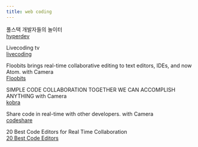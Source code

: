 ```yaml
---
title: web coding
---
```


풀스택 개발자들의 놀이터  
[hyperdev](https://hyperdev.com)

Livecoding tv  
[livecoding](https://www.livecoding.tv)

Floobits brings real-time collaborative editing to text editors, IDEs, and now Atom. with Camera  
[Floobits](https://floobits.com)

SIMPLE CODE COLLABORATION TOGETHER WE CAN ACCOMPLISH ANYTHING with Camera  
[kobra](https://kobra.io)

Share code in real-time with other developers. with Camera  
[codeshare](https://codeshare.io)

20 Best Code Editors for Real Time Collaboration  
[20 Best Code Editors](https://iprodev.com/20-best-code-editors-for-real-time-collaboration)
